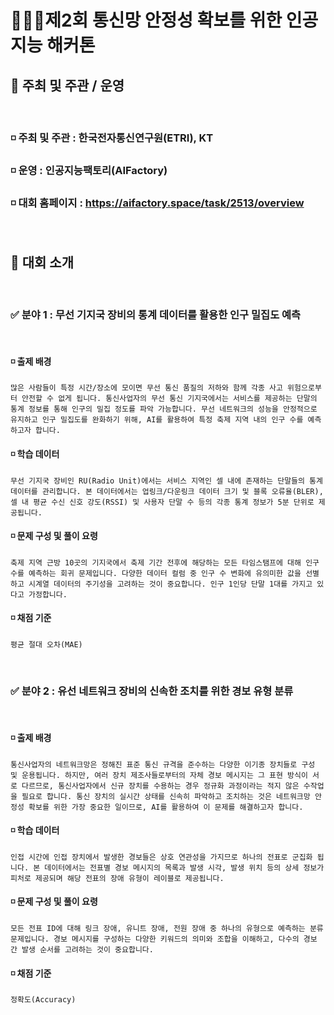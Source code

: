 # 💁🏻‍♂️제2회 통신망 안정성 확보를 위한 인공지능 해커톤

## 📌 주최 및 주관 / 운영

<br>

### ◽ 주최 및 주관 : 한국전자통신연구원(ETRI), KT
### ◽ 운영 : 인공지능팩토리(AIFactory)
### ◽ 대회 홈페이지 : https://aifactory.space/task/2513/overview

<br>

## 📌 대회 소개

<br>

### ✅ 분야 1 : 무선 기지국 장비의 통계 데이터를 활용한 인구 밀집도 예측

<br>

#### ◽ 출제 배경
    많은 사람들이 특정 시간/장소에 모이면 무선 통신 품질의 저하와 함께 각종 사고 위험으로부터 안전할 수 없게 됩니다. 통신사업자의 무선 통신 기지국에서는 서비스를 제공하는 단말의 통계 정보를 통해 인구의 밀집 정도를 파악 가능합니다. 무선 네트워크의 성능을 안정적으로 유지하고 인구 밀집도를 완화하기 위해, AI를 활용하여 특정 축제 지역 내의 인구 수를 예측하고자 합니다.
#### ◽ 학습 데이터
    무선 기지국 장비인 RU(Radio Unit)에서는 서비스 지역인 셀 내에 존재하는 단말들의 통계 데이터를 관리합니다. 본 데이터에서는 업링크/다운링크 데이터 크기 및 블록 오류율(BLER), 셀 내 평균 수신 신호 강도(RSSI) 및 사용자 단말 수 등의 각종 통계 정보가 5분 단위로 제공됩니다.
#### ◽ 문제 구성 및 풀이 요령
    축제 지역 근방 10곳의 기지국에서 축제 기간 전후에 해당하는 모든 타임스탬프에 대해 인구 수를 예측하는 회귀 문제입니다. 다양한 데이터 컬럼 중 인구 수 변화에 유의미한 값을 선별하고 시계열 데이터의 주기성을 고려하는 것이 중요합니다. 인구 1인당 단말 1대를 가지고 있다고 가정합니다.
#### ◽ 채점 기준
    평균 절대 오차(MAE)

<br>

### ✅ 분야 2 : 유선 네트워크 장비의 신속한 조치를 위한 경보 유형 분류

<br>

#### ◽ 출제 배경
    통신사업자의 네트워크망은 정해진 표준 통신 규격을 준수하는 다양한 이기종 장치들로 구성 및 운용됩니다. 하지만, 여러 장치 제조사들로부터의 자체 경보 메시지는 그 표현 방식이 서로 다르므로, 통신사업자에서 신규 장치를 수용하는 경우 정규화 과정이라는 적지 않은 수작업을 필요로 합니다. 통신 장치의 실시간 상태를 신속히 파악하고 조치하는 것은 네트워크망 안정성 확보를 위한 가장 중요한 일이므로, AI를 활용하여 이 문제를 해결하고자 합니다.
#### ◽ 학습 데이터
    인접 시간에 인접 장치에서 발생한 경보들은 상호 연관성을 가지므로 하나의 전표로 군집화 됩니다. 본 데이터에서는 전표별 경보 메시지의 목록과 발생 시각, 발생 위치 등의 상세 정보가 피처로 제공되며 해당 전표의 장애 유형이 레이블로 제공됩니다.
#### ◽ 문제 구성 및 풀이 요령
    모든 전표 ID에 대해 링크 장애, 유니트 장애, 전원 장애 중 하나의 유형으로 예측하는 분류 문제입니다. 경보 메시지를 구성하는 다양한 키워드의 의미와 조합을 이해하고, 다수의 경보 간 발생 순서를 고려하는 것이 중요합니다.
#### ◽ 채점 기준
    정확도(Accuracy)